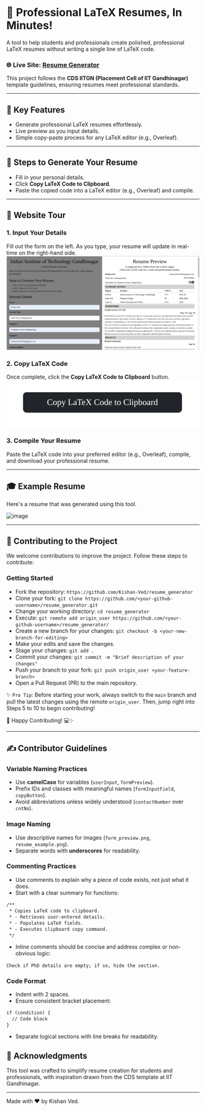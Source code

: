 # 📄 Professional LaTeX Resumes, In Minutes!

A tool to help students and professionals create polished, professional LaTeX resumes without writing a single line of LaTeX code.  

### 🌐 **Live Site**: [Resume Generator](https://kishan-ved.github.io/resume_generator/resumegenerator.html)

This project follows the **CDS IITGN (Placement Cell of IIT Gandhinagar)** template guidelines, ensuring resumes meet professional standards.

---

## 🎯 **Key Features**
- Generate professional LaTeX resumes effortlessly.
- Live preview as you input details.
- Simple copy-paste process for any LaTeX editor (e.g., Overleaf).

---

## 🚀 **Steps to Generate Your Resume**

- Fill in your personal details.
- Click **Copy LaTeX Code to Clipboard**.
- Paste the copied code into a LaTeX editor (e.g., Overleaf) and compile.

---

## 📸 **Website Tour**

### **1. Input Your Details**
Fill out the form on the left. As you type, your resume will update in real-time on the right-hand side.  
![Form](./images/form_preview.png)

### **2. Copy LaTeX Code**
Once complete, click the **Copy LaTeX Code to Clipboard** button.  
![Form](./images/latex_copy_button.png)

### **3. Compile Your Resume**
Paste the LaTeX code into your preferred editor (e.g., Overleaf), compile, and download your professional resume.  

---

## 🎓 **Example Resume**

Here's a resume that was generated using this tool.

![image](https://github.com/user-attachments/assets/d603267a-04c2-4a20-95e6-bb9d9babba6b)

---

## 🤝 **Contributing to the Project**

We welcome contributions to improve the project. Follow these steps to contribute:

### **Getting Started**

- Fork the repository: `https://github.com/Kishan-Ved/resume_generator`
- Clone your fork: `git clone https://github.com/<your-github-username>/resume_generator.git`
- Change your working directory: `cd resume_generator`
- Execute: `git remote add origin_user https://github.com/<your-github-username>/resume_generator/`
- Create a new branch for your changes: `git checkout -b <your-new-branch-for-editing>`
- Make your edits and save the changes.
- Stage your changes: `git add .`
- Commit your changes: `git commit -m "Brief description of your changes"`
- Push your branch to your fork: `git push origin_user <your-feature-branch>`
- Open a Pull Request (PR) to the main repository.


✨ `Pro Tip`: Before starting your work, always switch to the `main` branch and pull the latest changes using the remote `origin_user`. Then, jump right into Steps 5 to 10 to begin contributing!

🎉 Happy Contributing! 💻✨

---

## ✍️ Contributor Guidelines

### Variable Naming Practices

- Use **camelCase** for variables (`userInput`, `formPreview`).
- Prefix IDs and classes with meaningful names (`formInputField`, `copyButton`).
- Avoid abbreviations unless widely understood (`contactNumber` over `cntNo`).

### Image Naming

- Use descriptive names for images (`form_preview.png`, `resume_example.png`).
- Separate words with **underscores** for readability.

### Commenting Practices

- Use comments to explain why a piece of code exists, not just what it does.
- Start with a clear summary for functions:

```
/**
 * Copies LaTeX code to clipboard.
 * - Retrieves user-entered details.
 * - Populates LaTeX fields.
 * - Executes clipboard copy command.
 */

```

- Inline comments should be concise and address complex or non-obvious logic:

``` Check if PhD details are empty; if so, hide the section. ```

### Code Format

- Indent with 2 spaces.
- Ensure consistent bracket placement:

``` 
if (condition) {
  // Code block
}
```

- Separate logical sections with line breaks for readability.

## 🎉 Acknowledgments

This tool was crafted to simplify resume creation for students and professionals, with inspiration drawn from the CDS template at IIT Gandhinagar.

---

Made with ❤️ by Kishan Ved.
